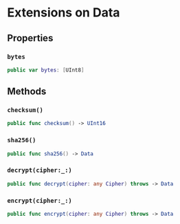 # Extensions on Data

## Properties

### `bytes`

``` swift
public var bytes: [UInt8] 
```

## Methods

### `checksum()`

``` swift
public func checksum() -> UInt16 
```

### `sha256()`

``` swift
public func sha256() -> Data 
```

### `decrypt(cipher:_:)`

``` swift
public func decrypt(cipher: any Cipher) throws -> Data 
```

### `encrypt(cipher:_:)`

``` swift
public func encrypt(cipher: any Cipher) throws -> Data 
```
